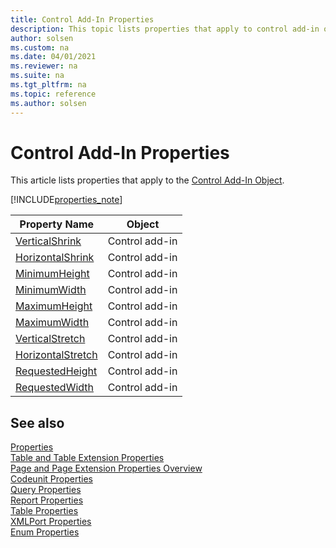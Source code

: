 ```yaml
---
title: Control Add-In Properties
description: This topic lists properties that apply to control add-in object.
author: solsen
ms.custom: na
ms.date: 04/01/2021
ms.reviewer: na
ms.suite: na
ms.tgt_pltfrm: na
ms.topic: reference
ms.author: solsen
---
```


# Control Add-In Properties

This article lists properties that apply to the [Control Add-In Object](../devenv-control-addin-object.md).

[!INCLUDE[properties_note](../includes/properties_note.md)]

|Property Name| Object |
|-------------|--------|
|[VerticalShrink](devenv-verticalshrink-property.md)| Control add-in |
|[HorizontalShrink](devenv-horizontalshrink-property.md)| Control add-in |
|[MinimumHeight](devenv-minimumheight-property.md)| Control add-in |
|[MinimumWidth](devenv-minimumwidth-property.md)| Control add-in |
|[MaximumHeight](devenv-maximumheight-property.md)| Control add-in |
|[MaximumWidth](devenv-maximumwidth-property.md)| Control add-in |
|[VerticalStretch](devenv-verticalstretch-property.md)| Control add-in |
|[HorizontalStretch](devenv-horizontalstretch-property.md)| Control add-in |
|[RequestedHeight](devenv-requestedheight-property.md)| Control add-in |
|[RequestedWidth](devenv-requestedwidth-property.md)| Control add-in |

## See also

[Properties](devenv-properties.md)  
[Table and Table Extension Properties](devenv-table-properties.md)  
[Page and Page Extension Properties Overview](devenv-page-property-overview.md)  
[Codeunit Properties](devenv-codeunit-properties.md)  
[Query Properties](devenv-query-properties.md)  
[Report Properties](devenv-report-properties.md)  
[Table Properties](devenv-table-properties.md)  
[XMLPort Properties](devenv-xmlport-properties.md)  
[Enum Properties](devenv-enum-properties.md)
